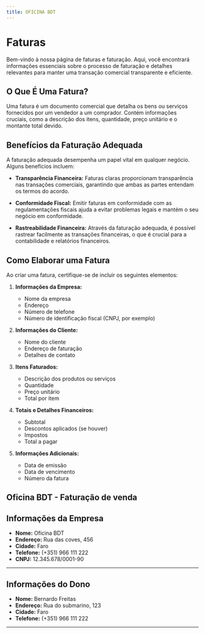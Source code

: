 ```yaml
---
title: OFICINA BDT
---
```


# Faturas

Bem-vindo à nossa página de faturas e faturação. Aqui, você encontrará informações essenciais sobre o processo de faturação e detalhes relevantes para manter uma transação comercial transparente e eficiente.

## O Que É Uma Fatura?

Uma fatura é um documento comercial que detalha os bens ou serviços fornecidos por um vendedor a um comprador. Contém informações cruciais, como a descrição dos itens, quantidade, preço unitário e o montante total devido.

## Benefícios da Faturação Adequada

A faturação adequada desempenha um papel vital em qualquer negócio. Alguns benefícios incluem:

- **Transparência Financeira:** Faturas claras proporcionam transparência nas transações comerciais, garantindo que ambas as partes entendam os termos do acordo.

- **Conformidade Fiscal:** Emitir faturas em conformidade com as regulamentações fiscais ajuda a evitar problemas legais e mantém o seu negócio em conformidade.

- **Rastreabilidade Financeira:** Através da faturação adequada, é possível rastrear facilmente as transações financeiras, o que é crucial para a contabilidade e relatórios financeiros.

## Como Elaborar uma Fatura

Ao criar uma fatura, certifique-se de incluir os seguintes elementos:

1. **Informações da Empresa:**

   - Nome da empresa
   - Endereço
   - Número de telefone
   - Número de identificação fiscal (CNPJ, por exemplo)


2. **Informações do Cliente:**

   - Nome do cliente
   - Endereço de faturação
   - Detalhes de contato


3. **Itens Faturados:**
   - Descrição dos produtos ou serviços
   - Quantidade
   - Preço unitário
   - Total por item


4. **Totais e Detalhes Financeiros:**

   - Subtotal
   - Descontos aplicados (se houver)
   - Impostos
   - Total a pagar


5. **Informações Adicionais:**

   - Data de emissão
   - Data de vencimento
   - Número da fatura

## Oficina BDT - Faturação de venda

## Informações da Empresa
- **Nome:** Oficina BDT
- **Endereço:** Rua das coves, 456
- **Cidade:** Faro
- **Telefone:** (+351) 966 111 222
- **CNPJ:** 12.345.678/0001-90

---

## Informações do Dono
- **Nome:** Bernardo Freitas
- **Endereço:** Rua do submarino, 123
- **Cidade:** Faro
- **Telefone:** (+351) 966 111 222

---

